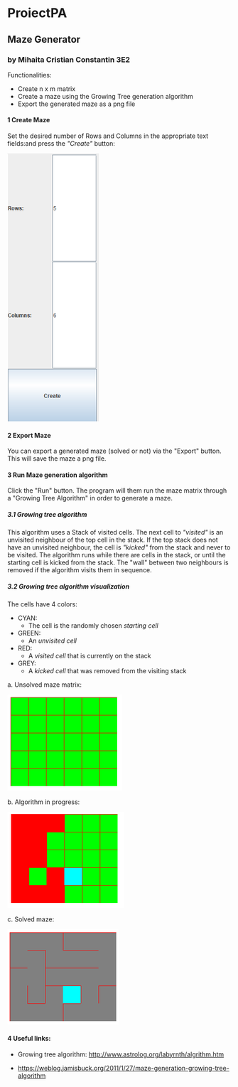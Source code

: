 # ProiectPA
## Maze Generator
### by Mihaita Cristian Constantin 3E2


Functionalities:
- Create n x m matrix
- Create a maze using the Growing Tree generation algorithm
- Export the generated maze as a png file 

#### 1 Create Maze
Set the desired number of Rows and Columns in the appropriate text fields:and press the *"Create"* button:

![img.png](img.png)

#### 2 Export Maze
You can export a generated maze (solved or not) via the "Export" button. This will save the maze a png file.

#### 3 Run Maze generation algorithm
Click the "Run" button. The program will them run the maze matrix through a "Growing Tree Algorithm" in order to generate a maze.

##### 3.1 Growing tree algorithm
This algorithm uses a Stack of visited cells. The next cell to *"visited"* is an unvisited neighbour of the top cell in the stack. If the top stack does not have an unvisited neighbour, the cell is *"kicked"* from the stack and never to be visited. 
The algorithm runs while there are cells in the stack, or until the starting cell is kicked from the stack.
The "wall" between two neighbours is removed if the algorithm visits them in sequence.

##### 3.2 Growing tree algorithm visualization

The cells have 4 colors:
* CYAN:
    * The cell is the randomly chosen *starting cell* 
* GREEN:
  * An *unvisited cell*
* RED:
    * A *visited cell* that is currently on the stack
* GREY:
    * A *kicked cell* that was removed from the visiting stack 

a. Unsolved maze matrix:

![img_1.png](img_1.png)


b. Algorithm in progress:

![img_2.png](img_2.png)

c. Solved maze:

![img_3.png](img_3.png)

#### 4 Useful links:
- Growing tree algorithm: http://www.astrolog.org/labyrnth/algrithm.htm

- https://weblog.jamisbuck.org/2011/1/27/maze-generation-growing-tree-algorithm
